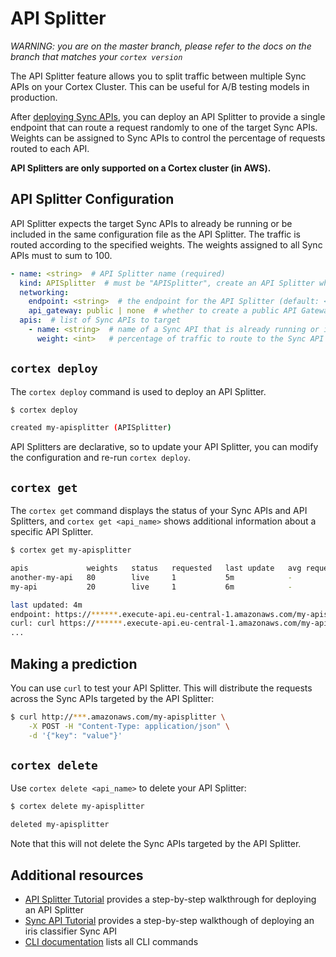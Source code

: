 # API Splitter

_WARNING: you are on the master branch, please refer to the docs on the branch that matches your `cortex version`_

The API Splitter feature allows you to split traffic between multiple Sync APIs on your Cortex Cluster. This can be useful for A/B testing models in production.

After [deploying Sync APIs](deployment.md), you can deploy an API Splitter to provide a single endpoint that can route a request randomly to one of the target Sync APIs. Weights can be assigned to Sync APIs to control the percentage of requests routed to each API.

**API Splitters are only supported on a Cortex cluster (in AWS).**

## API Splitter Configuration

API Splitter expects the target Sync APIs to already be running or be included in the same configuration file as the API Splitter. The traffic is routed according to the specified weights. The weights assigned to all Sync APIs must to sum to 100.

```yaml
- name: <string>  # API Splitter name (required)
  kind: APISplitter  # must be "APISplitter", create an API Splitter which routes traffic to multiple Sync APIs
  networking:
    endpoint: <string>  # the endpoint for the API Splitter (default: <api_name>)
    api_gateway: public | none  # whether to create a public API Gateway endpoint for this API (if not, the load balancer will be accessed directly) (default: public)
  apis:  # list of Sync APIs to target
    - name: <string>  # name of a Sync API that is already running or is included in the same configuration file (required)
      weight: <int>   # percentage of traffic to route to the Sync API (all weights must sum to 100) (required)
```

## `cortex deploy`

The `cortex deploy` command is used to deploy an API Splitter.

```bash
$ cortex deploy

created my-apisplitter (APISplitter)
```

API Splitters are declarative, so to update your API Splitter, you can modify the configuration and re-run `cortex deploy`.

## `cortex get`

The `cortex get` command displays the status of your Sync APIs and API Splitters, and `cortex get <api_name>` shows additional information about a specific API Splitter.

```bash
$ cortex get my-apisplitter

apis             weights   status   requested   last update   avg request   2XX   5XX
another-my-api   80        live     1           5m            -             -     -
my-api           20        live     1           6m            -             -     -

last updated: 4m
endpoint: https://******.execute-api.eu-central-1.amazonaws.com/my-apisplitter
curl: curl https://******.execute-api.eu-central-1.amazonaws.com/my-apisplitter -X POST -H "Content-Type: application/json" -d @sample.json
...
```

## Making a prediction

You can use `curl` to test your API Splitter. This will distribute the requests across the Sync APIs targeted by the API Splitter:

```bash
$ curl http://***.amazonaws.com/my-apisplitter \
    -X POST -H "Content-Type: application/json" \
    -d '{"key": "value"}'
```

## `cortex delete`

Use `cortex delete <api_name>` to delete your API Splitter:

```bash
$ cortex delete my-apisplitter

deleted my-apisplitter
```

Note that this will not delete the Sync APIs targeted by the API Splitter.

## Additional resources

<!-- CORTEX_VERSION_MINOR -->
* [API Splitter Tutorial](../../../examples/apisplitter/README.md) provides a step-by-step walkthrough for deploying an API Splitter
* [Sync API Tutorial](../../../examples/sklearn/iris-classifier/README.md) provides a step-by-step walkthough of deploying an iris classifier Sync API
* [CLI documentation](../../miscellaneous/cli.md) lists all CLI commands
